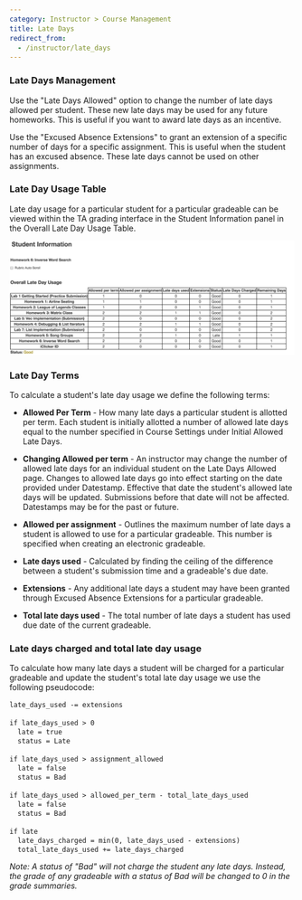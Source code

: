 ```yaml
---
category: Instructor > Course Management
title: Late Days
redirect_from:
  - /instructor/late_days
---
```



### Late Days Management

Use the "Late Days Allowed" option to change the number of late days
allowed per student.  These new late days may be used for any future
homeworks.  This is useful if you want to award late days as an
incentive.

Use the "Excused Absence Extensions" to grant an extension of a
specific number of days for a specific assignment.  This is useful
when the student has an excused absence.  These late days cannot be
used on other assignments.


### Late Day Usage Table

Late day usage for a particular student for a particular gradeable can
be viewed within the TA grading interface in the Student Information
panel in the Overall Late Day Usage Table.

![](/images/late_day_details.png)


### Late Day Terms

To calculate a student's late day usage we define the following terms:

* **Allowed Per Term** - How many late days a particular student is allotted per term. Each student is initially allotted a number of allowed late days equal to the number specified in Course Settings under Initial Allowed Late Days. 

 * **Changing Allowed per term** - An instructor may change the number of allowed late days for an individual student on the Late Days Allowed page. Changes to allowed late days go into effect starting on the date provided under Datestamp. Effective that date the student's allowed late days will be updated. Submissions before that date will not be affected. Datestamps may be for the past or future.

* **Allowed per assignment** - Outlines the maximum number of late days a student is allowed to use for a particular gradeable. This number is specified when creating an electronic gradeable.

* **Late days used** - Calculated by finding the ceiling of the difference between a student's submission time and a gradeable's due date.

* **Extensions** - Any additional late days a student may have been granted through Excused Absence Extensions for a particular gradeable.

* **Total late days used** -  The total number of late days a student has used due date of the current gradeable.


### Late days charged and total late day usage

To calculate how many late days a student will be charged for a particular gradeable and update the student's total late day usage we use the following pseudocode: 

```
late_days_used -= extensions  

if late_days_used > 0  
  late = true  
  status = Late  

if late_days_used > assignment_allowed  
  late = false  
  status = Bad  

if late_days_used > allowed_per_term - total_late_days_used  
  late = false  
  status = Bad  

if late  
  late_days_charged = min(0, late_days_used - extensions)  
  total_late_days_used += late_days_charged
```

_Note: A status of "Bad" will not charge the student any late
days. Instead, the grade of any gradeable with a status of Bad will be
changed to 0 in the grade summaries._


